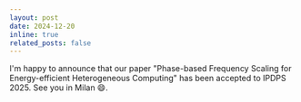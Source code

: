 ```yaml
---
layout: post
date: 2024-12-20
inline: true
related_posts: false
---
```


I'm happy to announce that our paper "Phase-based Frequency Scaling for Energy-efficient Heterogeneous Computing" has been accepted to IPDPS 2025. See you in Milan :smile:.